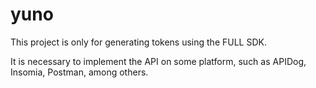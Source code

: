 # yuno

This project is only for generating tokens using the FULL SDK.

It is necessary to implement the API on some platform, such as APIDog, Insomia, Postman, among others.
